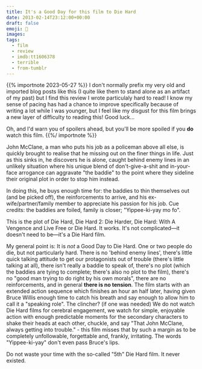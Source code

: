 ```yaml
---
title: It's a Good Day for this film to Die Hard
date: 2013-02-14T23:12:00+00:00
draft: false
emoji: 🔫
images:
tags:
  - film
  - review
  - imdb:tt1606378
  - terrible
  - from-tumblr
---
```

{{% importnote 2023-05-27 %}}
I don't normally prefix my very old and imported blog posts like this (I quite like them to stand alone as an artifact of my past) but I find this review I wrote particulaly hard to read! I know my sense of pacing has had a chance to improve specifically because of writing a lot while I was younger, but I feel like my disgust for this film brings a new layer of difficulty to reading this! Good luck…

Oh, and I'd warn you of spoilers ahead, but you'll be more spoiled if you **do** watch this film.
{{%/ importnote %}}

John McClane, a man who puts his job as a policeman above all else, is quickly brought to realise that he missing out on the finer things in life. Just as this sinks in, he discovers he is alone, caught behind enemy lines in an unlikely situation where his unique blend of don't-give-a-shit and in-your-face arrogance can aggravate "the baddie" to the point where they sideline their original plot in order to stop him instead.

In doing this, he buys enough time for: the baddies to thin themselves out (and be picked off), the reinforcements to arrive, and his ex-wife/partner/family member to appreciate his passion for his job. Cue credits: the baddies are foiled, family is closer; "Yippee-ki-yay mo fo".

This is the plot of Die Hard, Die Hard 2: Die Harder, Die Hard: With A Vengence and Live Free or Die Hard. It works. It's not complicated—it doesn't need to be—it's a Die Hard film.

My general point is: It is *not* a Good Day to Die Hard. One or two people do die, but not particularly hard. There is no 'behind enemy lines', there's little quick talking attitude to get our protagonists out of trouble (there's little talking at all), there isn't really a baddie to speak of, there's no plot (which the baddies are tying to complete; there's also no plot to the film), there's no "good man trying to do right by his own morals", there are no reinforcements, and in general **there is no tension**. The film starts with an extended action sequence which finishes an hour an half later, having given Bruce Willis enough time to catch his breath and say enough to allow him to call it a "speaking role". The clincher? (if one was needed) We do not watch Die Hard films for cerebral engagement, we watch for simple, enjoyable action with enough predictable moments for the secondary characters to shake their heads at each other, chuckle, and say "That John McClane, always getting into trouble." - this film misses that by such a margin as to be completely unfollowable, forgettable and, frankly, irritating. The words "Yippee-ki-yay" don't even pass Bruce's lips.

Do not waste your time with the so-called "5th" Die Hard film. It never existed.
